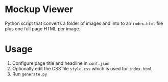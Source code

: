 Mockup Viewer
=============

Python script that converts a folder of images and into to an `index.html` file plus one full page HTML per image.

Usage
=====

1. Configure page title and headline in `conf.json`
2. Optionally edit the CSS file `style.css` which is used for `index.html`
3. Run `generate.py`
